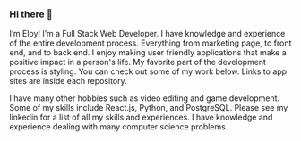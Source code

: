 ### Hi there 👋
I’m Eloy! I’m a Full Stack Web Developer. I have knowledge and experience of the entire development process. Everything from marketing page, to front end, and to back end. I enjoy making user friendly applications that make a positive impact in a person's life. My favorite part of the development process is styling. You can check out some of my work below. Links to app sites are inside each repository.

I have many other hobbies such as video editing and game development.
Some of my skills include React.js, Python, and PostgreSQL. Please see my linkedin for a list of all my skills and experiences.
I have knowledge and experience dealing with many computer science problems.

